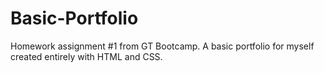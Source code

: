 # Basic-Portfolio
Homework assignment #1 from GT Bootcamp.
A basic portfolio for myself created entirely with HTML and CSS.
